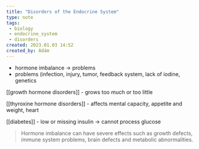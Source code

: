 ```yaml
---
title: "Disorders of the Endocrine System"
type: note
tags:
 - biology
 - endocrine_system
 - disorders
created: 2023.01.03 14:52
created_by: Ádám
---
```


- hormone imbalance → problems
- problems (infection, injury, tumor, feedback system, lack of iodine, genetics

[[growth hormone disorders]] - grows too much or too little

[[thyroxine hormone disorders]] - affects mental capacity, appetite and weight, heart

[[diabetes]] - low or missing insulin → cannot process glucose


> Hormone imbalance can have severe effects such as growth defects, immune system problems, brain defects and metabolic abnormalities.